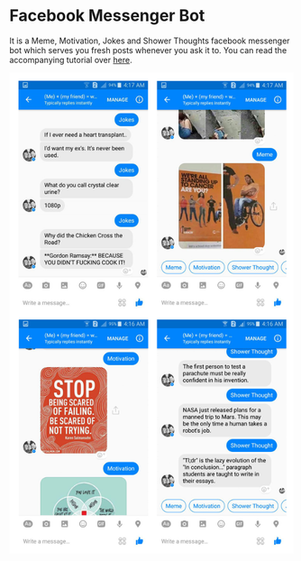 # Facebook Messenger Bot
It is a Meme, Motivation, Jokes and Shower Thoughts facebook messenger bot which serves you fresh posts whenever you ask it to. You can read the accompanying tutorial over [here](https://pythontips.com/2017/04/13/making-a-reddit-facebook-messenger-bot/).

![Facebook Bot Screenshots](/Screenshots/screenshots.png?raw=true "Facebook Bot")

